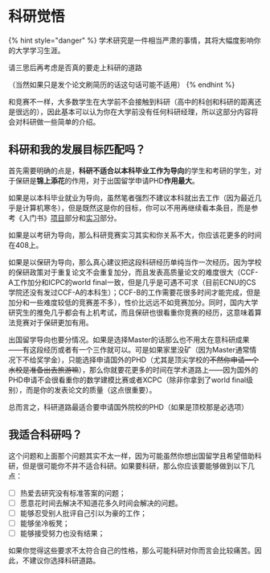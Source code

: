# 科研觉悟

{% hint style="danger" %}
学术研究是一件相当严肃的事情，其将大幅度影响你的大学学习生涯。

请三思后再考虑是否真的要走上科研的道路

（当然如果只是发个论文刷简历的话这句话可能不适用）
{% endhint %}

和竞赛不一样，大多数学生在大学前不会接触到科研（高中的科创和科研的距离还是很远的），因此基本可以认为你在大学前没有任何科研经理，所以这部分内容将会对科研做一些简单的介绍。

## 科研和我的发展目标匹配吗？

首先需要明确的点是，**科研不适合以本科毕业工作为导向**的学生和考研的学生，对于保研是**锦上添花**的作用，对于出国留学申请PHD**作用最大**。

如果是以本科毕业就业为导向，虽然笔者强烈不建议本科就出去工作（因为最近几乎是计算机寒冬），但是既然这是你的目标，你可以不用再继续看本条目，而是参考《入门书》[项目](../xiang-mu/)部分和[实习](../shi-xi.md)部分。

如果是以考研为导向，那么科研竞赛实习其实和你关系不大，你应该花更多的时间在408上。

如果是以保研为导向，那么真心建议把这段科研经历单纯当作一次经历。因为学校的保研政策对于重复论文不会重复加分，而且发表高质量论文的难度很大（CCF-A工作加分和ICPC的world final一致，但是几乎是可遇不可求（目前ECNU的CS学院还没有发过CCF-A的本科生）；CCF-B的工作需要花很多时间才能完成，但是加分和一些难度较低的竞赛差不多），性价比远远不如竞赛加分。同时，国内大学研究生的推免几乎都会有上机考试，而且保研也很看重你竞赛的经历，这意味着算法竞赛对于保研更加有用。

出国留学导向也要分情况。如果是选择Master的话那么也不用太在意科研成果——有这段经历或者有一个三作就可以。可是如果家里没矿（因为Master通常情况下不给奖学金），只能选择申请国外的PHD（尤其是顶尖学校的~~不然你申请一个水校是准备出去旅游嘛~~），那么你就要花更多的时间在学术道路上——因为国外的PHD申请不会很看重你的数学建模比赛或者XCPC（除非你拿到了world final级别），而是你的发表论文的质量（这点很重要）。

总而言之，科研道路最适合要申请国外院校的PHD（如果是顶校那是必选项）

## 我适合科研吗？

这个问题和上面那个问题其实不太一样，因为可能虽然你想出国留学且希望借助科研，但是很可能你不并不适合科研。如果要科研，那么你应该要能够做到以下几点：

* [ ] 热爱去研究没有标准答案的问题；
* [ ] 愿意花时间去解决不知道花多久时间会解决的问题。
* [ ] 能够忍受别人批评自己引以为豪的工作；
* [ ] 能够坐冷板凳；
* [ ] 能够接受努力也没有结果；

如果你觉得这些要求不太符合自己的性格，那么可能科研对你而言会比较痛苦。因此，不建议你选择科研道路。

